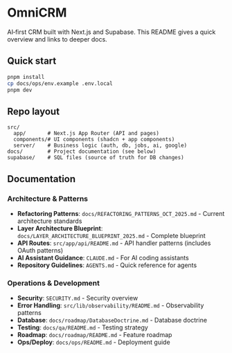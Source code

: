 # OmniCRM

AI‑first CRM built with Next.js and Supabase. This README gives a quick overview and links to deeper docs.

## Quick start

```bash
pnpm install
cp docs/ops/env.example .env.local
pnpm dev
```

## Repo layout

```text
src/
  app/       # Next.js App Router (API and pages)
  components/# UI components (shadcn + app components)
  server/    # Business logic (auth, db, jobs, ai, google)
docs/        # Project documentation (see below)
supabase/    # SQL files (source of truth for DB changes)
```

## Documentation

### Architecture & Patterns

- **Refactoring Patterns**: `docs/REFACTORING_PATTERNS_OCT_2025.md` - Current architecture standards
- **Layer Architecture Blueprint**: `docs/LAYER_ARCHITECTURE_BLUEPRINT_2025.md` - Complete blueprint
- **API Routes**: `src/app/api/README.md` - API handler patterns (includes OAuth patterns)
- **AI Assistant Guidance**: `CLAUDE.md` - For AI coding assistants
- **Repository Guidelines**: `AGENTS.md` - Quick reference for agents

### Operations & Development

- **Security**: `SECURITY.md` - Security overview
- **Error Handling**: `src/lib/observability/README.md` - Observability patterns
- **Database**: `docs/roadmap/DatabaseDoctrine.md` - Database doctrine
- **Testing**: `docs/qa/README.md` - Testing strategy
- **Roadmap**: `docs/roadmap/README.md` - Feature roadmap
- **Ops/Deploy**: `docs/ops/README.md` - Deployment guide

